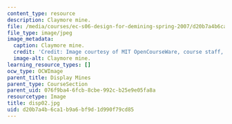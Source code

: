 ```yaml
---
content_type: resource
description: Claymore mine.
file: /media/courses/ec-s06-design-for-demining-spring-2007/d20b7a4b6ca1b9a6bf9d1d990f79cd85_disp02.jpg
file_type: image/jpeg
image_metadata:
  caption: Claymore mine.
  credit: 'Credit: Image courtesy of MIT OpenCourseWare, course staff, and students.'
  image-alt: Claymore mine.
learning_resource_types: []
ocw_type: OCWImage
parent_title: Display Mines
parent_type: CourseSection
parent_uid: 076f9ba4-6fcb-8cbe-992c-b25e9e05fa8a
resourcetype: Image
title: disp02.jpg
uid: d20b7a4b-6ca1-b9a6-bf9d-1d990f79cd85
---
```

